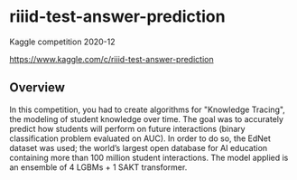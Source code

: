 # riiid-test-answer-prediction
Kaggle competition 2020-12

https://www.kaggle.com/c/riiid-test-answer-prediction

## Overview
In this competition, you had to create algorithms for "Knowledge Tracing", the modeling of student knowledge over time. The goal was to accurately predict how students will perform on future interactions (binary classification problem evaluated on AUC). In order to do so, the EdNet dataset was used; the world’s largest open database for AI education containing more than 100 million student interactions. The model applied is an ensemble of 4 LGBMs + 1 SAKT transformer.
